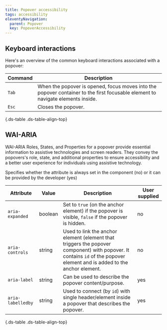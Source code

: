 ```yaml
---
title: Popover accessibility
tags: accessibility
eleventyNavigation:
  parent: Popover
  key: PopoverAccessibility
---
```

<section>
  
## Keyboard interactions

Here's an overview of the common keyboard interactions associated with a popover:

<div class="ds-table-wrapper">

|Command|Description|
|-|-|
|`Tab`|When the popover is opened, focus moves into the popover container to the first focusable element to navigate elements inside.|
|`Esc`|Closes the popover.|

{.ds-table .ds-table-align-top}

</div>

</section>

<section>

## WAI-ARIA
WAI-ARIA Roles, States, and Properties for a popover provide essential information to assistive technologies and screen readers. They convey the popovers's role, state, and additional properties to ensure accessibility and a better user experience for individuals using assistive technology.

<sl-tooltip id="tooltip1">Specifies whether the attribute is always set in the component (no) or it can be provided by the developer (yes)</sl-tooltip>

<div class="ds-table-wrapper">
  
|Attribute | Value | Description | User supplied <sl-icon name="info" aria-describedby="tooltip1" size="md"></sl-icon> |
|-|-|-|-|
|`aria-expanded`|boolean|Set to `true` (on the anchor element) if the popover is visible, `false` if the popover is hidden.|no|
|`aria-controls`|string|Used to link the anchor element (element that triggers the popover component) with popover. It contains `id` of the popover element and is added to the anchor element.|no|
|`aria-label`|string|Can be used to describe the popover content/purpose.|yes|
|`aria-labelledby`|string|Used to connect (by `id`) with single header/element inside a popover that describes the popover.|yes|

{.ds-table .ds-table-align-top}

</div>

</section>